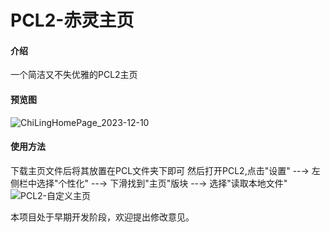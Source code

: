 # PCL2-赤灵主页

#### 介绍
一个简洁又不失优雅的PCL2主页
#### 预览图
![ChiLingHomePage_2023-12-10](https://github.com/337267950/ChiLing-HomePage-PCL2/assets/64715990/9a8a7d93-8afe-4d94-acb5-46d0765c452b)
#### 使用方法
下载主页文件后将其放置在PCL文件夹下即可
然后打开PCL2,点击"设置" --→ 左侧栏中选择"个性化" --→ 下滑找到"主页"版块 --→ 选择"读取本地文件"
![PCL2-自定义主页](https://github.com/337267950/ChiLing-HomePage-PCL2/assets/64715990/425d7777-01cb-4243-9436-108e2ca23ca2)

本项目处于早期开发阶段，欢迎提出修改意见。
